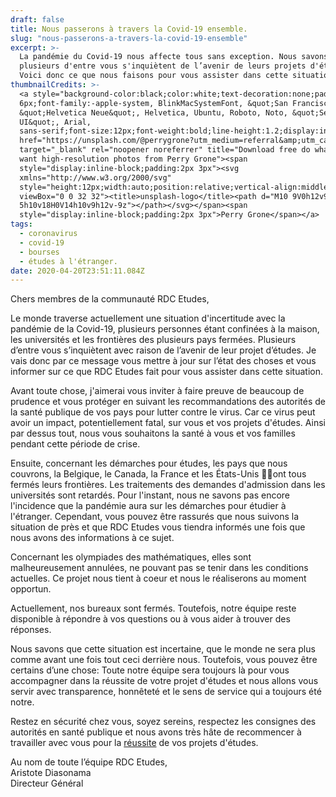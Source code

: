 ```yaml
---
draft: false
title: Nous passerons à travers la Covid-19 ensemble.
slug: "nous-passerons-a-travers-la-covid-19-ensemble"
excerpt: >-
  La pandémie du Covid-19 nous affecte tous sans exception. Nous savons que
  plusieurs d'entre vous s'inquiètent de l’avenir de leurs projets d'études.
  Voici donc ce que nous faisons pour vous assister dans cette situation.
thumbnailCredits: >-
  <a style="background-color:black;color:white;text-decoration:none;padding:4px
  6px;font-family:-apple-system, BlinkMacSystemFont, &quot;San Francisco&quot;,
  &quot;Helvetica Neue&quot;, Helvetica, Ubuntu, Roboto, Noto, &quot;Segoe
  UI&quot;, Arial,
  sans-serif;font-size:12px;font-weight:bold;line-height:1.2;display:inline-block;border-radius:3px"
  href="https://unsplash.com/@perrygrone?utm_medium=referral&amp;utm_campaign=photographer-credit&amp;utm_content=creditBadge"
  target="_blank" rel="noopener noreferrer" title="Download free do whatever you
  want high-resolution photos from Perry Grone"><span
  style="display:inline-block;padding:2px 3px"><svg
  xmlns="http://www.w3.org/2000/svg"
  style="height:12px;width:auto;position:relative;vertical-align:middle;top:-2px;fill:white"
  viewBox="0 0 32 32"><title>unsplash-logo</title><path d="M10 9V0h12v9H10zm12
  5h10v18H0V14h10v9h12v-9z"></path></svg></span><span
  style="display:inline-block;padding:2px 3px">Perry Grone</span></a>
tags:
  - coronavirus
  - covid-19
  - bourses
  - études à l'étranger.
date: 2020-04-20T23:51:11.084Z
---
```

Chers membres de la communauté RDC Etudes,

Le monde traverse actuellement une situation d'incertitude avec la pandémie de la Covid-19, plusieurs personnes étant confinées à la maison, les universités et les frontières des plusieurs pays fermées. Plusieurs d’entre vous s’inquiètent avec raison de l’avenir de leur projet d’études. Je vais donc par ce message vous mettre à jour sur l’état des choses et vous informer sur ce que RDC Etudes fait pour vous assister dans cette situation.

Avant toute chose, j'aimerai vous inviter à faire preuve de beaucoup de prudence et vous protéger en suivant les recommandations des autorités de la santé publique de vos pays pour lutter contre le virus. Car ce virus peut avoir un impact, potentiellement fatal, sur vous et vos projets d'études. Ainsi par dessus tout, nous vous souhaitons la santé à vous et vos familles pendant cette période de crise.

Ensuite, concernant les démarches pour études, les pays que nous couvrons, la Belgique, le Canada, la France et les États-Unis ont tous fermés leurs frontières. Les traitements des demandes d'admission dans les universités sont retardés. Pour l'instant, nous ne savons pas encore l'incidence que la pandémie aura sur les démarches pour étudier à l'étranger. Cependant, vous pouvez être rassurés que nous suivons la situation de près et que RDC Etudes vous tiendra informés une fois que nous avons des informations à ce sujet.

Concernant les olympiades des mathématiques, elles sont malheureusement annulées, ne pouvant pas se tenir dans les conditions actuelles. Ce projet nous tient à coeur et nous le réaliserons au moment opportun.

Actuellement, nos bureaux sont fermés. Toutefois, notre équipe reste disponible à répondre à vos questions ou à vous aider à trouver des réponses.

Nous savons que cette situation est incertaine, que le monde ne sera plus comme avant une fois tout ceci derrière nous. Toutefois, vous pouvez être certains d’une chose: Toute notre équipe sera toujours là pour vous accompagner dans la réussite de votre projet d'études et nous allons vous servir avec transparence, honnêteté et le sens de service qui a toujours été notre.

Restez en sécurité chez vous, soyez sereins, respectez les consignes des autorités en santé publique et nous avons très hâte de recommencer à travailler avec vous pour la <u>réussite</u> de vos projets d'études.

Au nom de toute l’équipe RDC Etudes,\
Aristote Diasonama\
Directeur Général